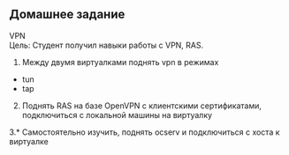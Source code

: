 ## Домашнее задание  
VPN   
Цель: Студент получил навыки работы с VPN, RAS.   
1. Между двумя виртуалками поднять vpn в режимах  
- tun  
- tap  

2. Поднять RAS на базе OpenVPN с клиентскими сертификатами, подключиться с локальной машины на виртуалку   

3.\* Самостоятельно изучить, поднять ocserv и подключиться с хоста к виртуалке   

